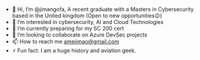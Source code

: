- 👋 Hi, I’m @jimangofa, A recent graduate with a Masters in Cybersecurity based in the United kingdom (Open to new opportunities😉)
- 👀 I’m interested in cybersecurity, AI and Cloud Technologies
- 🌱 I’m currently preparing for my SC 200 cert
- 💞️ I’m looking to collaborate on Azure DevSec projects
- 📫 How to reach me amejimao@gmail.com
- ⚡ Fun fact: I am a huge history and aviation geek. 

<!---
jimangofa/jimangofa is a ✨ special ✨ repository because its `README.md` (this file) appears on your GitHub profile.
You can click the Preview link to take a look at your changes.
--->
